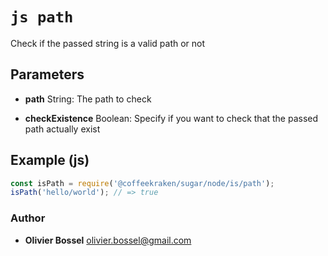 


<!-- @namespace    sugar.node.is -->

# ```js path ```


Check if the passed string is a valid path or not

## Parameters

- **path**  String: The path to check

- **checkExistence**  Boolean: Specify if you want to check that the passed path actually exist



## Example (js)

```js
const isPath = require('@coffeekraken/sugar/node/is/path');
isPath('hello/world'); // => true
```


### Author
- **Olivier Bossel** <a href="mailto:olivier.bossel@gmail.com">olivier.bossel@gmail.com</a> 



